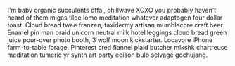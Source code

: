 I'm baby organic succulents offal, chillwave XOXO you probably haven't heard of them migas tilde lomo meditation whatever adaptogen four dollar toast. Cloud bread twee franzen, taxidermy artisan mumblecore craft beer. Enamel pin man braid unicorn neutral milk hotel leggings cloud bread green juice pour-over photo booth, 3 wolf moon kickstarter. Locavore iPhone farm-to-table forage. Pinterest cred flannel plaid butcher mlkshk chartreuse meditation tumeric yr synth art party edison bulb selvage gochujang.

